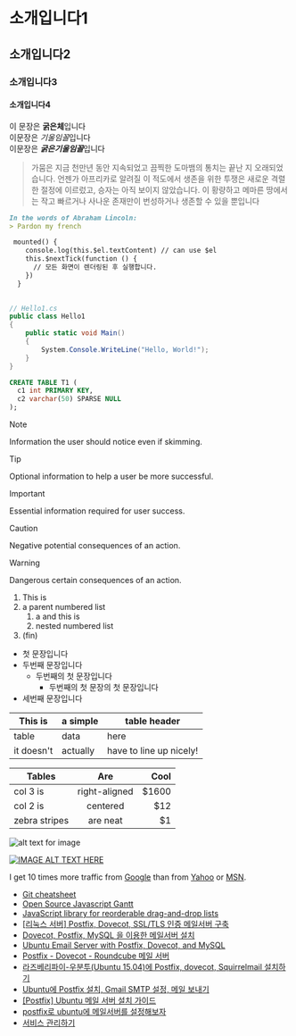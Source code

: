 # 소개입니다1

## 소개입니다2

### 소개입니다3

#### 소개입니다4

이 문장은 **굵은체**입니다  
이문장은 *기울임꼴*입니다  
이문장은 ***굵은기울임꼴***입니다  

> 가뭄은 지금 천만년 동안 지속되었고 끔찍한 도마뱀의 통치는 끝난 지 오래되었습니다. 언젠가 아프리카로 알려질 이 적도에서 생존을 위한 투쟁은 새로운 격렬한 절정에 이르렀고, 승자는 아직 보이지 않았습니다. 이 황량하고 메마른 땅에서는 작고 빠르거나 사나운 존재만이 번성하거나 생존할 수 있을 뿐입니다  

```md
In the words of Abraham Lincoln:
> Pardon my french

 mounted() {
    console.log(this.$el.textContent) // can use $el
    this.$nextTick(function () {
      // 모든 화면이 렌더링된 후 실행합니다.
    })
  }
  
```

```csharp
// Hello1.cs
public class Hello1
{
    public static void Main()
    {
        System.Console.WriteLine("Hello, World!");
    }
}
```

```sql
CREATE TABLE T1 (
  c1 int PRIMARY KEY,
  c2 varchar(50) SPARSE NULL
);
```

> [!NOTE]
> Information the user should notice even if skimming.

> [!TIP]
> Optional information to help a user be more successful.

> [!IMPORTANT]
> Essential information required for user success.

> [!CAUTION]
> Negative potential consequences of an action.

> [!WARNING]
> Dangerous certain consequences of an action.

1. This is
1. a parent numbered list
    1. a and this is
    1. nested numbered list
1. (fin)

- 첫 문장입니다
- 두번째 문장입니다
    - 두번째의 첫 문장입니다
        - 두번째의 첫 문장의 첫 문장입니다
- 세번째 문장입니다

|This is   |a simple   |table header|
|----------|-----------|------------|
|table     |data       |here        |
|it doesn't|actually   |have to line up nicely!|


| Tables        | Are           | Cool  |
| ------------- |:-------------:| -----:|
| col 3 is      | right-aligned | $1600 |
| col 2 is      | centered      |   $12 |
| zebra stripes | are neat      |    $1 |

![alt text for image](https://www.google.com/images/branding/googlelogo/2x/googlelogo_color_92x30dp.png)

[![IMAGE ALT TEXT HERE](http://img.youtube.com/vi/iAtwVM-Z7rY/0.jpg)](http://www.youtube.com/watch?v=iAtwVM-Z7rY)

I get 10 times more traffic from [Google][1] than from [Yahoo][2] or [MSN][3].

[1]: http://google.com/
[2]: http://search.yahoo.com/
[3]: http://search.msn.com/

- [Git cheatsheet](https://github.github.com/training-kit/downloads/kr/github-git-cheat-sheet/)
- [Open Source Javascript Gantt](https://github.com/frappe/gantt)
- [JavaScript library for reorderable drag-and-drop lists](http://sortablejs.github.io/Sortable/)
- [[리눅스 서버] Postfix, Dovecot, SSL/TLS 인증 메일서버 구축](http://www.mini-pc.co.kr/ubuntu-%EB%A9%94%EC%9D%BC%EC%84%9C%EB%B2%84-%EA%B5%AC%EC%B6%95postfix-dovecot/)
- [Dovecot, Postfix, MySQL 을 이용한 메일서버 설치](http://www.fun25.co.kr/blog/dovecot-postfix-mysql-mail-server)
- [Ubuntu Email Server with Postfix, Dovecot, and MySQL](http://www.geoffstratton.com/ubuntu-mail-server-postfix-dovecot-and-mysql)
- [Postfix - Dovecot - Roundcube 메일 서버](https://blog.naver.com/choda100/220835953796)
- [라즈베리파이-우분투(Ubuntu 15.04)에 Postfix, dovecot, Squirrelmail 설치하기](http://www.spacek.xyz/mle/?p=477)
- [Ubuntu에 Postfix 설치, Gmail SMTP 설정, 메일 보내기](https://tsy0668.tistory.com/11)
- [[Postfix] Ubuntu 메일 서버 설치 가이드](https://blog.naver.com/three_letter/220701156189)
- [postfix로 ubuntu에 메일서버를 설정해보자](http://www.orcinus.kr/post/78/)
- [서비스 관리하기](https://www.lesstif.com/ws/%EC%95%8C%EC%95%84%EB%91%90%EC%96%B4%EC%95%BC-%ED%95%A0-%EC%8B%9C%EC%8A%A4%ED%85%9C-%EA%B4%80%EB%A6%AC-%EB%AA%85%EB%A0%B9%EC%96%B4/%EC%84%9C%EB%B9%84%EC%8A%A4-%EA%B4%80%EB%A6%AC%ED%95%98%EA%B8%B0)


